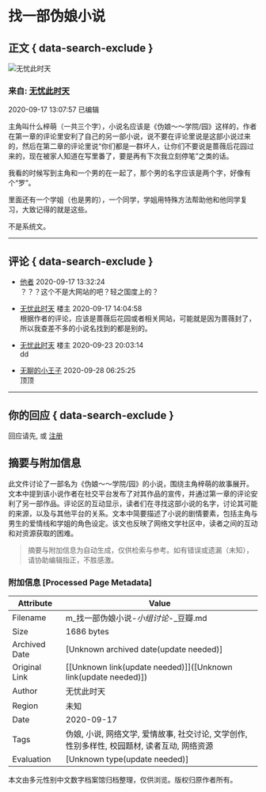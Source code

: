 # 找一部伪娘小说

## 正文 { data-search-exclude }


![无忧此时天](https://img3.doubanio.com/icon/up188872422-3.jpg)

### 来自: [无忧此时天](https://www.douban.com/people/guijiaxiaowuyou/)

2020-09-17 13:07:57 已编辑

主角叫什么梓萌（一共三个字），小说名应该是《伪娘～～学院/园》这样的，作者在第一章的评论里安利了自己的另一部小说，说不要在评论里说是这部小说过来的，然后在第二章的评论里说“你们都是一群坏人，让你们不要说是蔷薇后花园过来的，现在被家人知道在写里番了，要是再有下次我立刻停笔”之类的话。

我看的时候写到主角和一个男的在一起了，那个男的名字应该是两个字，好像有个“罗”。

里面还有一个学姐（也是男的），一个同学，学姐用特殊方法帮助他和他同学复习，大致记得的就是这些。

不是系统文。

---

## 评论 { data-search-exclude }

- [他者](https://www.douban.com/people/207424979/) 2020-09-17 13:32:24  
  ？？？这个不是大网站的吧？轻之国度上的？

- [无忧此时天](https://www.douban.com/people/guijiaxiaowuyou/) 楼主 2020-09-17 14:04:58  
  根据作者的评论，应该是蔷薇后花园或者相关网站，可能就是因为蔷薇封了，所以我查差不多的小说名找到的都是别的。

- [无忧此时天](https://www.douban.com/people/guijiaxiaowuyou/) 楼主 2020-09-23 20:03:14  
  dd

- [无聊的小王子](https://www.douban.com/people/boringperson/) 2020-09-28 06:25:25  
  顶顶

---

## 你的回应 { data-search-exclude }

回应请先, 或 [注册](/accounts/register?reason=discuss)
<!-- tcd_original_link https://m.douban.com/group/topic/194088940/ -->


## 摘要与附加信息

<!-- tcd_abstract -->
此文件讨论了一部名为《伪娘～～学院/园》的小说，围绕主角梓萌的故事展开。文本中提到该小说作者在社交平台发布了对其作品的宣传，并通过第一章的评论安利了另一部作品。评论区的互动显示，读者们在寻找这部小说的名字，讨论其可能的来源，以及与其他平台的关系。文本中简要描述了小说的剧情要素，包括主角与男生的爱情线和学姐的角色设定。该文也反映了网络文学社区中，读者之间的互动和对资源获取的困难。
<!-- tcd_abstract_end -->

> 摘要与附加信息为自动生成，仅供检索与参考。如有错误或遗漏（未知），请协助编辑指正，不胜感激。

### 附加信息 [Processed Page Metadata]

| Attribute       | Value                                  |
|-----------------|----------------------------------------|
| Filename        | m_找一部伪娘小说-_小组讨论_-_豆瓣.md                             |
| Size            | 1686 bytes                           |
| Archived Date   | [Unknown archived date(update needed)]                             |
| Original Link   | [[Unknown link(update needed)]]([Unknown link(update needed)])                       |
| Author          | 无忧此时天                               |
| Region          | 未知                               |
| Date            | 2020-09-17                                 |
| Tags            | 伪娘, 小说, 网络文学, 爱情故事, 社交讨论, 文学创作, 性别多样性, 校园题材, 读者互动, 网络资源                                 |
| Evaluation            | [Unknown type(update needed)]                                 |
<!-- tcd_table_end -->

本文由多元性别中文数字档案馆归档整理，仅供浏览。版权归原作者所有。
